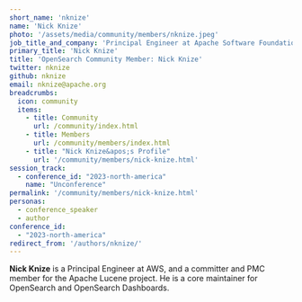 ```yaml
---
short_name: 'nknize'
name: 'Nick Knize'
photo: '/assets/media/community/members/nknize.jpeg'
job_title_and_company: 'Principal Engineer at Apache Software Foundation'
primary_title: 'Nick Knize'
title: 'OpenSearch Community Member: Nick Knize'
twitter: nknize
github: nknize
email: nknize@apache.org
breadcrumbs:
  icon: community
  items:
    - title: Community
      url: /community/index.html
    - title: Members
      url: /community/members/index.html
    - title: "Nick Knize&apos;s Profile"
      url: '/community/members/nick-knize.html'
session_track: 
  - conference_id: "2023-north-america"
    name: "Unconference"
permalink: '/community/members/nick-knize.html'
personas:
  - conference_speaker
  - author
conference_id:
  - "2023-north-america"
redirect_from: '/authors/nknize/'
---
```


**Nick Knize** is a Principal Engineer at AWS, and a committer and PMC member for the Apache Lucene project. He is a core maintainer for OpenSearch and OpenSearch Dashboards.
